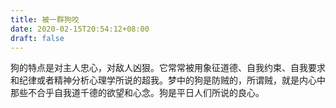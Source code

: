 ```yaml
---
title: 被一群狗咬
date: 2020-02-15T20:54:12+08:00
draft: false
---
```


狗的特点是对主人忠心，对敌人凶狠。它常常被用象征道德、自我约束、自我要求和纪律或者精神分析心理学所说的超我。梦中的狗是防贼的，所谓贼，就是内心中那些不合乎自我道千德的欲望和心念。狗是平日人们所说的良心。